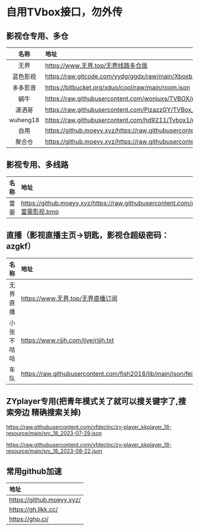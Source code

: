 # 自用TVbox接口，勿外传
## 影视仓专用、多仓
| 名称 | 地址 |
| :---: | :--- | 
| 无界 | https://www.无界.top/无界线路多仓版|
| 蓝色影视 | https://raw.gitcode.com/yydg/ggdx/raw/main/Xboxb.json |
| 多多影音 | https://bitbucket.org/xduo/cool/raw/main/room.json |
| 蜗牛 | https://raw.githubusercontent.com/woniuxs/TVBOX/main/DC |
| 潇洒哥 | https://raw.githubusercontent.com/PizazzGY/TVBox_warehouse/main/warehouse.txt|
| wuheng18 | https://raw.githubusercontent.com/hd9211/Tvbox1/main/wuheng18_ysc.json |
| 自用 | https://github.moeyy.xyz/https://raw.githubusercontent.com/8qNvKr/188/main/DCys.json |
| 聚合仓 | https://github.moeyy.xyz/https://raw.githubusercontent.com/hd9211/Tvbox1/main/duocang1.json|

## 影视专用、多线路
| 名称 | 地址 |
| :---: | :--- | 
| 雷蒙 | https://github.moeyy.xyz/https://raw.githubusercontent.com/n3rddd/N3RD/master/JN/雷蒙影视.bmp|
## 直播（影视直播主页→钥匙，影视仓超级密码：azgkf）
| 名称 | 地址 | 
| :---: | :--- | 
| 无界直播 | https://www.无界.top/无界直播订阅 |
| 小张不咕咕 | https://www.rjjjh.com/live/rjjjh.txt |
| 车队 | https://raw.githubusercontent.com/fish2018/lib/main/json/feimaolive.json |

## ZYplayer专用(把青年模式关了就可以搜关键字了,搜索旁边 精确搜索关掉)

https://raw.githubusercontent.com/vfdeclnc/zy-player_kkplayer_18-resource/main/src_18_2023-07-29.json

https://raw.githubusercontent.com/vfdeclnc/zy-player_kkplayer_18-resource/main/src_18_2023-08-22.json

## 常用github加速
| 地址 | 
| :--- | 
| https://github.moeyy.xyz/ |
| https://gh.llkk.cc/ |
| https://ghp.ci/ |
